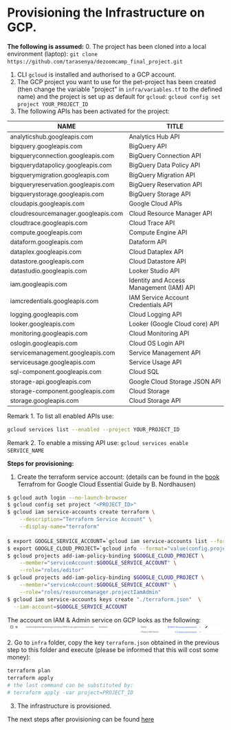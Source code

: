 # Provisioning the Infrastructure on GCP.
**The following is assumed:**
0. The project has been cloned into a local environment (laptop):
   ```git clone https://github.com/tarasenya/dezoomcamp_final_project.git```
1. CLI ```gcloud``` is installed and authorised to a GCP account.
2. The GCP project you want to use for the pet-project has been created (then change the variable "project" in ```infra/variables.tf``` to the defined name) and the project is set up as default for  ```gcloud```:
   ```gcloud config set project YOUR_PROJECT_ID```
3. The following APIs has been activated for the project:

| NAME                                	| TITLE                                    	|
|-------------------------------------	|------------------------------------------	|
| analyticshub.googleapis.com         	| Analytics Hub API                        	|
| bigquery.googleapis.com             	| BigQuery API                             	|
| bigqueryconnection.googleapis.com   	| BigQuery Connection API                  	|
| bigquerydatapolicy.googleapis.com   	| BigQuery Data Policy API                 	|
| bigquerymigration.googleapis.com    	| BigQuery Migration API                   	|
| bigqueryreservation.googleapis.com  	| BigQuery Reservation API                 	|
| bigquerystorage.googleapis.com      	| BigQuery Storage API                     	|
| cloudapis.googleapis.com            	| Google Cloud APIs                        	|
| cloudresourcemanager.googleapis.com 	| Cloud Resource Manager API               	|
| cloudtrace.googleapis.com           	| Cloud Trace API                          	|
| compute.googleapis.com              	| Compute Engine API                       	|
| dataform.googleapis.com             	| Dataform API                             	|
| dataplex.googleapis.com             	| Cloud Dataplex API                       	|
| datastore.googleapis.com            	| Cloud Datastore API                      	|
| datastudio.googleapis.com           	| Looker Studio API                        	|
| iam.googleapis.com                  	| Identity and Access Management (IAM) API 	|
| iamcredentials.googleapis.com       	| IAM Service Account Credentials API      	|
| logging.googleapis.com              	| Cloud Logging API                        	|
| looker.googleapis.com               	| Looker (Google Cloud core) API           	|
| monitoring.googleapis.com           	| Cloud Monitoring API                     	|
| oslogin.googleapis.com              	| Cloud OS Login API                       	|
| servicemanagement.googleapis.com    	| Service Management API                   	|
| serviceusage.googleapis.com         	| Service Usage API                        	|
| sql-component.googleapis.com        	| Cloud SQL                                	|
| storage-api.googleapis.com          	| Google Cloud Storage JSON API            	|
| storage-component.googleapis.com    	| Cloud Storage                            	|
| storage.googleapis.com              	| Cloud Storage API                        	|

Remark 1. To list all enabled APIs use:
```bash
gcloud services list --enabled --project YOUR_PROJECT_ID
```
Remark 2. To enable a missing API use:
```gcloud services enable SERVICE_NAME```

**Steps for provisioning:**
1. Create the terraform service account:
(details can be found in the [book](https://github.com/PacktPublishing/Terraform-for-Google-Cloud-Essential-Guide/tree/main) Terrafrom for Google Cloud Essential Guide by B. Nordhausen)
```bash
$ gcloud auth login --no-launch-browser
$ gcloud config set project "<PROJECT_ID>"  
$ gcloud iam service-accounts create terraform \
    --description="Terraform Service Account" \
    --display-name="terraform"

$ export GOOGLE_SERVICE_ACCOUNT=`gcloud iam service-accounts list --format="value(email)"  --filter=description:"Terraform Service Account"` 
$ export GOOGLE_CLOUD_PROJECT=`gcloud info --format="value(config.project)"`
$ gcloud projects add-iam-policy-binding $GOOGLE_CLOUD_PROJECT \
    --member="serviceAccount:$GOOGLE_SERVICE_ACCOUNT" \
    --role="roles/editor" 
$ gcloud projects add-iam-policy-binding $GOOGLE_CLOUD_PROJECT \
    --member="serviceAccount:$GOOGLE_SERVICE_ACCOUNT" \
    --role="roles/resourcemanager.projectIamAdmin"    
$ gcloud iam service-accounts keys create "./terraform.json"  \
  --iam-account=$GOOGLE_SERVICE_ACCOUNT 
```
The account on IAM & Admin service on GCP looks as the following:
![Terraform Service Account](../visualization/terraform_service_account.png)
2. Go to ```infra``` folder, copy the key ```terraform.json``` obtained in the previous step to this folder and execute (please be informed that this will cost some money):
   ```bash 
   terraform plan
   terraform apply
   # the last command can be substituted by:
   # terraform apply -var project=PROJECT_ID
   ```
3. The infrastructure is provisioned.
   
The next steps after provisioning can be found [here](actions_on_with_prefect_and_gcp.md)